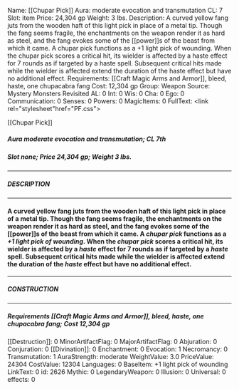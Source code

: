 Name: [[Chupar Pick]]
Aura: moderate evocation and transmutation
CL: 7
Slot: item
Price: 24,304 gp
Weight: 3 lbs.
Description: A curved yellow fang juts from the wooden haft of this light pick in place of a metal tip. Though the fang seems fragile, the enchantments on the weapon render it as hard as steel, and the fang evokes some of the [[power]]s of the beast from which it came. A chupar pick functions as a +1 light pick of wounding. When the chupar pick scores a critical hit, its wielder is affected by a haste effect for 7 rounds as if targeted by a haste spell. Subsequent critical hits made while the wielder is affected extend the duration of the haste effect but have no additional effect.
Requirements: [[Craft Magic Arms and Armor]], bleed, haste, one chupacabra fang
Cost: 12,304 gp
Group: Weapon
Source: Mystery Monsters Revisited
AL: 0
Int: 0
Wis: 0
Cha: 0
Ego: 0
Communication: 0
Senses: 0
Powers: 0
MagicItems: 0
FullText: <link rel="stylesheet"href="PF.css"><div class="heading"><p class="alignleft">[[Chupar Pick]]</p><div style="clear: both;"></div></div><div><h5><b>Aura </b>moderate evocation and transmutation; <b>CL </b>7th</h5><h5><b>Slot </b>none; <b>Price </b>24,304 gp; <b>Weight </b>3 lbs.</h5></div><hr/><div><h5><b>DESCRIPTION</b></h5></div><hr/><div><h4><p>A curved yellow fang juts from the wooden haft of this light pick in place of a metal tip. Though the fang seems fragile, the enchantments on the weapon render it as hard as steel, and the fang evokes some of the [[power]]s of the beast from which it came. A <i>chupar pick</i> functions as a <i>+1 light pick of wounding</i>. When the <i>chupar pick</i> scores a critical hit, its wielder is affected by a <i>haste</i> effect for 7 rounds as if targeted by a <i>haste</i> spell. Subsequent critical hits made while the wielder is affected extend the duration of the <i>haste</i> effect but have no additional effect.</p></h4></div><hr/><div><h5><b>CONSTRUCTION</b></h5></div><hr/><div><h5><b>Requirements </b>[[Craft Magic Arms and Armor]], <i>bleed</i>, <i>haste</i>, <i>one chupacabra fang</i>; <b>Cost </b>12,304 gp</h5></div>
[[Destruction]]: 0
MinorArtifactFlag: 0
MajorArtifactFlag: 0
Abjuration: 0
Conjuration: 0
[[Divination]]: 0
Enchantment: 0
Evocation: 1
Necromancy: 0
Transmutation: 1
AuraStrength: moderate
WeightValue: 3.0
PriceValue: 24304
CostValue: 12304
Languages: 0
BaseItem: +1 light pick of wounding
LinkText: 0
id: 2626
Mythic: 0
LegendaryWeapon: 0
Illusion: 0
Universal: 0
effects: 0

